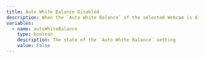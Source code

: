 ```yaml
---
title: Auto White Balance Disabled
description: When the `Auto White Balance` of the selected Webcam is disabled
variables:
  - name: autoWhiteBalance
    type: boolean
    description: The state of the `Auto White Balance` setting
    value: False
---
```

